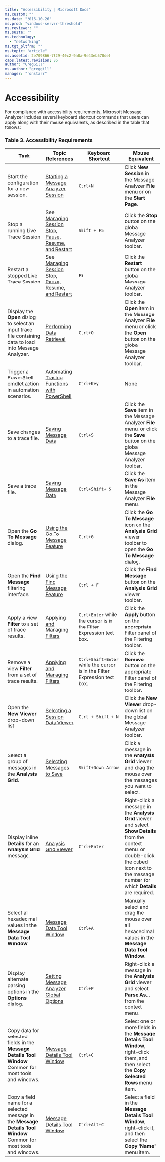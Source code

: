 ```yaml
---
title: "Accessibility | Microsoft Docs"
ms.custom: ""
ms.date: "2016-10-26"
ms.prod: "windows-server-threshold"
ms.reviewer: ""
ms.suite: ""
ms.technology: 
  - "networking"
ms.tgt_pltfrm: ""
ms.topic: "article"
ms.assetid: 2e709866-7829-40c2-9a8a-9e43eb570de0
caps.latest.revision: 26
author: "GregGill"
ms.author: "greggill"
manager: "ronstarr"
---
```

# Accessibility
For compliance with accessibility requirements, Microsoft Message Analyzer includes several keyboard shortcut commands that users can apply along with their mouse equivalents, as described in the table that follows:  
  
### Table 3. Accessibility Requirements  
  
|**Task**|**Topic References**|**Keyboard Shortcut**|**Mouse Equivalent**|  
|--------------|--------------------------|---------------------------|--------------------------|  
|Start the configuration for a new session.|[Starting a Message Analyzer Session](../messageanalyzer_content/starting-a-message-analyzer-session.md)|`Ctrl+N`|Click **New Session** in the Message Analyzer **File** menu or on the **Start Page**.|  
|Stop a running Live Trace Session|See [Managing Session Stop, Pause, Resume, and Restart](../messageanalyzer_content/performing-a-live-capture.md#BKMK_StopPauseRestartSession)|`Shift + F5`|Click the **Stop** button on the global Message Analyzer toolbar.|  
|Restart a stopped Live Trace Session|See [Managing Session Stop, Pause, Resume, and Restart](../messageanalyzer_content/performing-a-live-capture.md#BKMK_StopPauseRestartSession)|`F5`|Click the **Restart** button on the global Message Analyzer toolbar.|  
|Display the **Open** dialog to select an input trace file containing data to load into Message Analyzer.|[Performing Data Retrieval](../messageanalyzer_content/performing-data-retrieval.md)|`Ctrl+O`|Click the **Open** item in the Message Analyzer **File** menu or click the **Open** button on the global Message Analyzer toolbar.|  
|Trigger a PowerShell cmdlet action in automation scenarios.|[Automating Tracing Functions with PowerShell](../messageanalyzer_content/automating-tracing-functions-with-powershell.md)|`Ctrl+Key`|None|  
|Save changes to a  trace file.|[Saving Message Data](../messageanalyzer_content/saving-message-data.md)|`Ctrl+S`|Click the **Save** item in the Message Analyzer **File** menu, or click the **Save** button on the global Message Analyzer toolbar.|  
|Save a  trace file.|[Saving Message Data](../messageanalyzer_content/saving-message-data.md)|`Ctrl+Shift+ S`|Click the **Save As** item in the Message Analyzer **File** menu.|  
|Open the **Go To Message** dialog.|[Using the Go To Message Feature](../messageanalyzer_content/using-the-go-to-message-feature.md)|`Ctrl+G`|Click the **Go To Message** icon on the **Analysis Grid** viewer toolbar to open the **Go To Message** dialog.|  
|Open the **Find Message** filtering interface.|[Using the Find Message Feature](../messageanalyzer_content/using-the-find-message-feature.md)|`Ctrl + F`|Click the **Find Message** button on the **Analysis Grid** viewer toolbar.|  
|Apply a view **Filter** to a set of trace results.|[Applying and Managing Filters](../messageanalyzer_content/applying-and-managing-filters.md)|`Ctrl+Enter` while the cursor is in the Filter Expression text box.|Click the **Apply** button on the appropriate Filter panel of the Filtering toolbar.|  
|Remove a view **Filter** from a set of trace results.|[Applying and Managing Filters](../messageanalyzer_content/applying-and-managing-filters.md)|`Ctrl+Shift+Enter` while the cursor is in the Filter Expression text box.|Click the **Remove** button on the appropriate Filter panel of the  Filtering toolbar.|  
|Open the **New Viewer** drop-down list|[Selecting a Session Data Viewer](../messageanalyzer_content/selecting-a-session-data-viewer.md)|`Ctrl + Shift + N`|Click the **New Viewer** drop-down list on the global Message Analyzer toolbar.|  
|Select a group of messages in the **Analysis Grid**.|[Selecting Messages to Save](../messageanalyzer_content/selecting-messages-to-save.md)|`Shift+Down Arrow`|Click a message in the **Analysis Grid** viewer and drag the mouse over the messages you want to select.|  
|Display inline **Details** for an **Analysis Grid** message.|[Analysis Grid Viewer](../messageanalyzer_content/analysis-grid-viewer.md)|`Ctrl+Enter`|Right-click a message in the **Analysis Grid** viewer and select **Show Details** from the context menu, or double-click the cubed icon next to the message number for which **Details** are required.|  
|Select all hexadecimal values in the **Message Data** **Tool Window**.|[Message Data Tool Window](../messageanalyzer_content/message-data-tool-window.md)|`Ctrl+A`|Manually select and drag the mouse over all hexadecimal values in the **Message Data** **Tool Window**.|  
|Display alternate parsing options in the **Options** dialog.|[Setting Message Analyzer Global Options](../messageanalyzer_content/setting-message-analyzer-global-options.md)|`Ctrl+P`|Right-click a message in the **Analysis Grid** viewer and select **Parse As...** from the context menu.|  
|Copy data for selected fields in the **Message Details** **Tool Window**. Common for most tools and windows.|[Message Details Tool Window](../messageanalyzer_content/message-details-tool-window.md)|`Ctrl+C`|Select one or more fields in the **Message Details** **Tool Window**, right-click them, and then select the **Copy Selected Rows** menu item.|  
|Copy a field  name for a selected message in the **Message Details** **Tool Window**. Common for most tools and windows.|[Message Details Tool Window](../messageanalyzer_content/message-details-tool-window.md)|`Ctrl+Alt+C`|Select a field in the **Message Details** **Tool Window**, right-click it, and then select the **Copy 'Name'** menu item.|